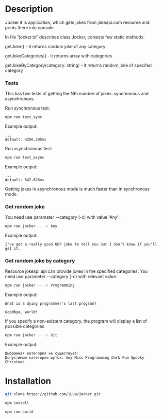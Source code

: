 # Description

Jocker it is application, which gets jokes from jokeapi.com resourse and prints there into console.

In file "jocker.ts" describes class Jocker, consists few static methods:

getJoke() - it returns random joke of any category

getJokeCategories() - it returns array with categories

getJokeByCategory(category: string) - it returns random joke of specifed category

### Tests

This has two tests of getting the Nth number of jokes: synchronous and asynchronous.

Run synchronous test:
```bash
npm run test_sync
```
Example output:
```text
...
default: 4256.205ms
```

Run asynchronous test:
```bash
npm run test_async
```
Example output:
```text
...
default: 547.826ms
```

Getting jokes in asynchronous mode is much faster than in synchronous mode.


### Get random joke

You need use parameter --category (-c) with value 'Any':
```bash
npm run jocker -- -c Any
```
Example output:
```text
I've got a really good UDP joke to tell you but I don’t know if you'll get it.
```

### Get random joke by category

Resource jokeapi.api can provide jokes in the specified categories: 
You need use parameter --category (-c) with relevant value:
```bash
npm run jocker -- -c Programming
```
Example output:
```text
What is a dying programmer's last program?

Goodbye, world!
```

If you specify a non-existent category, the program will display a list of possible categories
```bash
npm run jocker -- -c Git
```

Example output:
```text
Выбранная категория не существует!
Допустимые категории шуток: Any Misc Programming Dark Pun Spooky Christmas
```

# Installation

```bash
git clone https://github.com/1Lua/jocker.git

npm install

npm run build
```